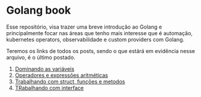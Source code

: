 # Golang book

Esse repositório, visa trazer uma breve introdução ao Golang e principalmente focar nas áreas que tenho mais interesse que é automação, kubernetes operators, observabilidade e custom providers com Golang.

Teremos os links de todos os posts, sendo o que estárá em evidência nesse arquivo, é o último postado.


1. [Dominando as variáveis](./POST/DOMINANDO_VARIAVEIS.md)
2. [Operadores e expressões aritméticas](./POST/OPERADORES_ARITMETICOS.MD)
3. [Trabalhando com struct, funções e metodos](./POST/BASIC_STRUCT.md)
4. [TRabalhando com interface](./POST/BASIC_INTERFACE.md)


